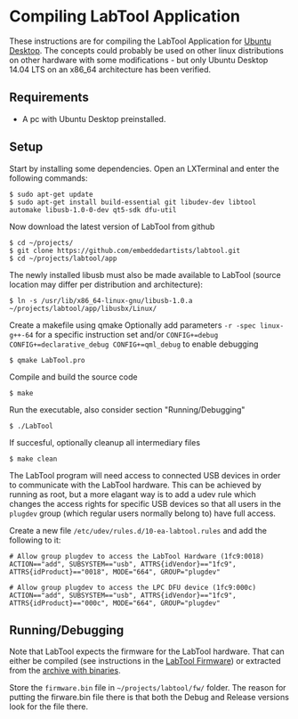 Compiling LabTool Application
=============================
These instructions are for compiling the LabTool Application for [Ubuntu Desktop][2]. The concepts could probably be used on other linux distributions on other hardware with some modifications - but only Ubuntu Desktop 14.04 LTS on an x86_64 architecture has been verified.

Requirements
------------
* A pc with Ubuntu Desktop preinstalled.

Setup
-----
Start by installing some dependencies. Open an LXTerminal and enter the following commands:

    $ sudo apt-get update
    $ sudo apt-get install build-essential git libudev-dev libtool automake libusb-1.0-0-dev qt5-sdk dfu-util
	
Now download the latest version of LabTool from github

    $ cd ~/projects/
    $ git clone https://github.com/embeddedartists/labtool.git
    $ cd ~/projects/labtool/app

The newly installed libusb must also be made available to LabTool (source location may differ per distribution and architecture):

    $ ln -s /usr/lib/x86_64-linux-gnu/libusb-1.0.a ~/projects/labtool/app/libusbx/Linux/

Create a makefile using qmake
Optionally add parameters `-r -spec linux-g++-64` for a specific instruction set and/or `CONFIG+=debug CONFIG+=declarative_debug CONFIG+=qml_debug` to enable debugging

    $ qmake LabTool.pro

Compile and build the source code

    $ make

Run the executable, also consider section "Running/Debugging"

    $ ./LabTool

If succesful, optionally cleanup all intermediary files

    $ make clean

The LabTool program will need access to connected USB devices in order to communicate with the LabTool hardware. This can be achieved by running as root, but a more elagant way is to add a udev rule which changes the access rights for specific USB devices so that all users in the `plugdev` group (which regular users normally belong to) have full access.

Create a new file `/etc/udev/rules.d/10-ea-labtool.rules` and add the following to it:

    # Allow group plugdev to access the LabTool Hardware (1fc9:0018)
    ACTION=="add", SUBSYSTEM=="usb", ATTRS{idVendor}=="1fc9", ATTRS{idProduct}=="0018", MODE="664", GROUP="plugdev"
    
    # Allow group plugdev to access the LPC DFU device (1fc9:000c)
    ACTION=="add", SUBSYSTEM=="usb", ATTRS{idVendor}=="1fc9", ATTRS{idProduct}=="000c", MODE="664", GROUP="plugdev"

Running/Debugging
-----------------
Note that LabTool expects the firmware for the LabTool hardware. That can either be compiled (see instructions in the [LabTool Firmware](../fw/COMPILE.md)) or extracted from the [archive with binaries][1].

Store the `firmware.bin` file in `~/projects/labtool/fw/` folder. The reason for putting the firware.bin file there is that both the Debug and Release versions look for the file there.


[1]: http://www.embeddedartists.com/products/app/labtool.php
[2]: http://www.ubuntu.org
